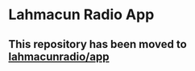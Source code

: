 # Lahmacun Radio App

## This repository has been moved to [lahmacunradio/app](https://github.com/lahmacunradio/app)
